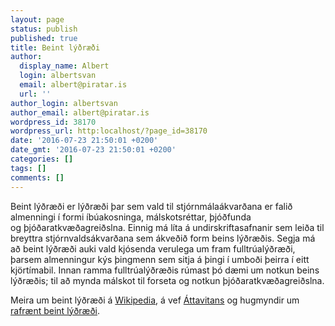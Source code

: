 ```yaml
---
layout: page
status: publish
published: true
title: Beint lýðræði
author:
  display_name: Albert
  login: albertsvan
  email: albert@piratar.is
  url: ''
author_login: albertsvan
author_email: albert@piratar.is
wordpress_id: 38170
wordpress_url: http:localhost/?page_id=38170
date: '2016-07-23 21:50:01 +0200'
date_gmt: '2016-07-23 21:50:01 +0200'
categories: []
tags: []
comments: []
---
```

<p>Beint lýðræði er lýðræði þar sem vald til stjórnmálaákvarðana er falið almenningi í formi íbúakosninga, málskotsréttar, þjóðfunda og þjóðaratkvæðagreiðslna. Einnig má líta á undirskriftasafnanir sem leiða til breyttra stjórnvaldsákvarðana sem ákveðið form beins lýðræðis. Segja má að beint lýðræði auki vald kjósenda verulega um fram fulltrúalýðræði, þarsem almenningur kýs þingmenn sem sitja á þingi í umboði þeirra í eitt kjörtímabil. Innan ramma fulltrúalýðræðis rúmast þó dæmi um notkun beins lýðræðis; til að mynda málskot til forseta og notkun þjóðaratkvæðagreiðslna.</p>
<p>Meira um beint lýðræði á <a href="https://is.wikipedia.org/wiki/Beint_lýðræði" target="_blank">Wikipedia</a>, á vef <a href="http://attavitinn.is/samfelagid/kosningar-2013/stjornmal-fra-o/hvad-er-beint-lydraedi" target="_blank">Áttavitans</a> og hugmyndir um <a href="http://www.sky.is/images/stories/2009_Rafraenar_kosningar/4_Dadi.pdf" target="_blank">rafrænt beint lýðræði</a>.</p>
